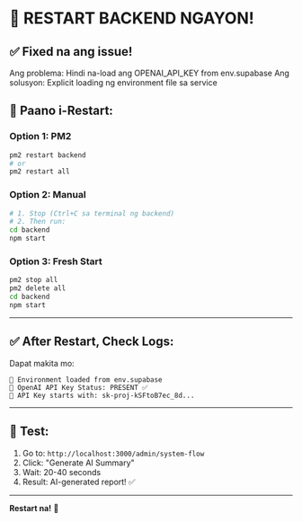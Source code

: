 # 🔄 RESTART BACKEND NGAYON!

## ✅ **Fixed na ang issue!**

Ang problema: Hindi na-load ang OPENAI_API_KEY from env.supabase
Ang solusyon: Explicit loading ng environment file sa service

## 🚀 **Paano i-Restart:**

### **Option 1: PM2**
```bash
pm2 restart backend
# or
pm2 restart all
```

### **Option 2: Manual**
```bash
# 1. Stop (Ctrl+C sa terminal ng backend)
# 2. Then run:
cd backend
npm start
```

### **Option 3: Fresh Start**
```bash
pm2 stop all
pm2 delete all
cd backend
npm start
```

---

## ✅ **After Restart, Check Logs:**

Dapat makita mo:
```
📝 Environment loaded from env.supabase
🔑 OpenAI API Key Status: PRESENT ✅
🔑 API Key starts with: sk-proj-kSFtoB7ec_8d...
```

---

## 🧪 **Test:**

1. Go to: `http://localhost:3000/admin/system-flow`
2. Click: "Generate AI Summary"
3. Wait: 20-40 seconds
4. Result: AI-generated report! ✅

---

**Restart na!** 🔄



